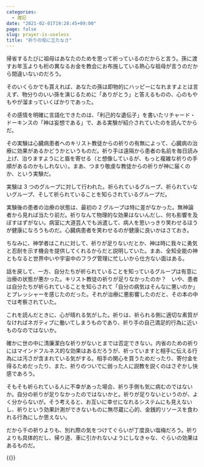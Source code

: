```yaml
---
categories:
  - 雑記
date: "2021-02-01T19:28:45+09:00"
page: false
slug: prayer-is-useless
title: "祈りの役に立たなさ"
---
```


帰省するたびに祖母はあなたのためを思って祈っているのだからと言う。孫に渡すお年玉よりも桁の異なるお金を教会にお布施している熱心な祖母が言うのだから間違いないのだろう。

そのいくらかでも貰えれば、あなたの孫は即物的にハッピーになれますよとは言えず、物分りのいい孫を演じるために「ありがとう」と答えるものの、心のもやもやが溜まっていくばかりであった。

その感情を明確に言語化できたのは、「利己的な遺伝子」を書いたリチャード・ドーキンスの「神は妄想である」で、ある実験が紹介されていたのを読んでからだ。

その実験は心臓病患者へのキリスト教徒からの祈りの有無によって、心臓病の治療に効果があるかどうかというものだ。祈り手は遠隔から患者の名前を毎日読み上げ、治りますようにと眉を寄せる（と想像しているが、もっと複雑な祈りの手順があるのかもしれない）。まあ、つまり敬虔な教徒からの祈りが神に届くのか、という実験だ。

実験は 3 つのグループに対して行われた。祈られているグループ、祈られていないグループ、そして祈られていることを知らされているグループだ。

実験後の患者の治療の状態は、最初の 2 グループは特に差がなかった。無神論者から見れば当たり前だ。祈りなんて物理的な効果はないんだし、何も影響を及ぼすはずがない。病室に大道芸人でも派遣して、病人を思いっきり笑わせるほうが健康になろうものだ。心臓病患者を笑わせるのが健康に良いかはさておき。

ちなみに、神学者はこれに対して、祈りが足りないだとか、神は時に我々に勇気と忍耐を示す機会を提供してくれるからだと説明していた。まあ、全知全能の神ともなると世界中いや宇宙中のフラグ管理に忙しいから仕方ない面はある。

話を戻して、一方、自分たちが祈られていることを知っているグループは有意に治療の状態が悪かった。キリスト教徒の祈りが足りなかったのか？　いや、患者は自分たちが祈られていることを知らされて「自分の病気はそんなに悪いのか」とプレッシャーを感じたのだった。それが治療に悪影響したのだと、その本の中では考察されていた。

これを読んだときに、心が晴れる気がした。祈りは、祈られる側に適切な素質がなければネガティブに働いてしまうものであり、祈り手の自己満足的行為に近いものなのではないか。

確かに世の中に清廉潔白な祈りがないとまでは否定できない。内省のための祈りにはマインドフルネス的な効果はあるだろうが、祈っていますと相手に伝える行為には汚さが含まれている気がする。相手の関心を買うためだったり、寄付金を得るためだったり、また、祈りのついでに弱った人に説教を説くのはさぞかし快感であろう。

そもそも祈られている人に不幸があった場合、祈り手側も気に病むのではないか。自分の祈りが足りなかったのではないかと。祈りが足りないというのが、よく分からないが。そう考えると、お互いに幸せになれるシステムにも見えないし、祈りという効果計測ができないものに無尽蔵に心的、金銭的リソースを食われる行為にしか思えない。

だから千の祈りよりも、別れ際の気をつけてぐらいが丁度良い塩梅だろう。祈りよりも具体的だし、帰り道、車に引かれないようにしなきゃな、ぐらいの効果はあるものだ。

{{<amazon id="4152088265" title="神は妄想である―宗教との決別" src="https://images-na.ssl-images-amazon.com/images/I/51gsJLTkGpL._SX356_BO1,204,203,200_.jpg">}}
